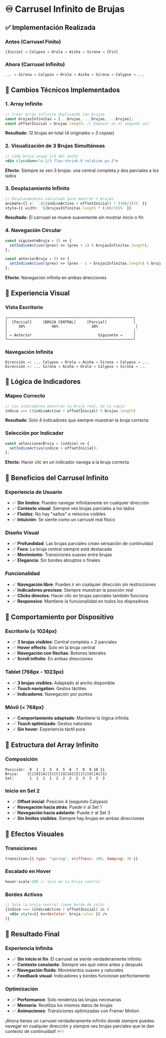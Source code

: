 # ♾️ Carrusel Infinito de Brujas

## ✅ Implementación Realizada

### **Antes (Carrusel Finito)**
```
[Inicio] → Calypso → Orula → Aisha → Sirona → [Fin]
```

### **Ahora (Carrusel Infinito)**
```
... → Sirona → Calypso → Orula → Aisha → Sirona → Calypso → ...
```

## 🔧 Cambios Técnicos Implementados

### **1. Array Infinito**
```jsx
// Crear array infinito duplicando las brujas
const brujasInfinitas = [...brujas, ...brujas, ...brujas];
const offsetInicial = brujas.length; // Empezar en el segundo set
```

**Resultado**: 12 brujas en total (4 originales × 3 copias)

### **2. Visualización de 3 Brujas Simultáneas**
```jsx
// Cada bruja ocupa 1/3 del ancho
<div className="w-1/3 flex-shrink-0 relative px-2">
```

**Efecto**: Siempre se ven 3 brujas: una central completa y dos parciales a los lados

### **3. Desplazamiento Infinito**
```jsx
// Desplazamiento calculado para mostrar 3 brujas
animate={{ x: `-${(indiceActivo + offsetInicial) * (100/3)}%` }}
style={{ width: `${brujasInfinitas.length * (100/3)}%` }}
```

**Resultado**: El carrusel se mueve suavemente sin mostrar inicio o fin

### **4. Navegación Circular**
```jsx
const siguienteBruja = () => {
  setIndiceActivo((prev) => (prev + 1) % brujasInfinitas.length);
};

const anteriorBruja = () => {
  setIndiceActivo((prev) => (prev - 1 + brujasInfinitas.length) % brujasInfinitas.length);
};
```

**Efecto**: Navegación infinita en ambas direcciones

## 🎨 Experiencia Visual

### **Vista Escritorio**
```
┌─────────────────────────────────────────────────────────┐
│  [Parcial]     [BRUJA CENTRAL]     [Parcial]            │
│     30%            40%               30%                 │
│                                                         │
│ ← Anterior                              Siguiente →     │
└─────────────────────────────────────────────────────────┘
```

### **Navegación Infinita**
```
Dirección →: ... Calypso → Orula → Aisha → Sirona → Calypso → ...
Dirección ←: ... Sirona → Aisha → Orula → Calypso → Sirona → ...
```

## 🔄 Lógica de Indicadores

### **Mapeo Correcto**
```jsx
// Los indicadores muestran la bruja real, no la copia
indice === ((indiceActivo + offsetInicial) % brujas.length)
```

**Resultado**: Solo 4 indicadores que siempre muestran la bruja correcta

### **Selección por Indicador**
```jsx
const seleccionarBruja = (indice) => {
  setIndiceActivo(indice + offsetInicial);
};
```

**Efecto**: Hacer clic en un indicador navega a la bruja correcta

## 🎯 Beneficios del Carrusel Infinito

### **Experiencia de Usuario**
- ✅ **Sin límites**: Puedes navegar infinitamente en cualquier dirección
- ✅ **Contexto visual**: Siempre ves brujas parciales a los lados
- ✅ **Fluidez**: No hay "saltos" o reinicios visibles
- ✅ **Intuición**: Se siente como un carrusel real físico

### **Diseño Visual**
- ✅ **Profundidad**: Las brujas parciales crean sensación de continuidad
- ✅ **Foco**: La bruja central siempre está destacada
- ✅ **Movimiento**: Transiciones suaves entre brujas
- ✅ **Elegancia**: Sin bordes abruptos o finales

### **Funcionalidad**
- ✅ **Navegación libre**: Puedes ir en cualquier dirección sin restricciones
- ✅ **Indicadores precisos**: Siempre muestran la posición real
- ✅ **Clicks directos**: Hacer clic en brujas parciales también funciona
- ✅ **Responsive**: Mantiene la funcionalidad en todos los dispositivos

## 📱 Comportamiento por Dispositivo

### **Escritorio (≥ 1024px)**
- ✅ **3 brujas visibles**: Central completa + 2 parciales
- ✅ **Hover effects**: Solo en la bruja central
- ✅ **Navegación con flechas**: Botones laterales
- ✅ **Scroll infinito**: En ambas direcciones

### **Tablet (768px - 1023px)**
- ✅ **3 brujas visibles**: Adaptado al ancho disponible
- ✅ **Touch navigation**: Gestos táctiles
- ✅ **Indicadores**: Navegación por puntos

### **Móvil (< 768px)**
- ✅ **Comportamiento adaptado**: Mantiene la lógica infinita
- ✅ **Touch optimizado**: Gestos naturales
- ✅ **Sin hover**: Experiencia táctil pura

## 🔧 Estructura del Array Infinito

### **Composición**
```
Posición:  0  1  2  3  4  5  6  7  8  9 10 11
Bruja:    [C][O][A][S][C][O][A][S][C][O][A][S]
Set:       1  1  1  1  2  2  2  2  3  3  3  3
```

### **Inicio en Set 2**
- ✅ **Offset inicial**: Posición 4 (segundo Calypso)
- ✅ **Navegación hacia atrás**: Puede ir al Set 1
- ✅ **Navegación hacia adelante**: Puede ir al Set 3
- ✅ **Sin límites visibles**: Siempre hay brujas en ambas direcciones

## 🎨 Efectos Visuales

### **Transiciones**
```jsx
transition={{ type: "spring", stiffness: 300, damping: 30 }}
```

### **Escalado en Hover**
```jsx
hover:scale-105 // Solo en la bruja central
```

### **Bordes Activos**
```jsx
// Solo la bruja central tiene borde de color
{indice === (indiceActivo + offsetInicial) && (
  <div style={{ borderColor: bruja.color }} />
)}
```

## 🚀 Resultado Final

### **Experiencia Infinita**
- ✅ **Sin inicio ni fin**: El carrusel se siente verdaderamente infinito
- ✅ **Contexto constante**: Siempre ves qué viene antes y después
- ✅ **Navegación fluida**: Movimientos suaves y naturales
- ✅ **Feedback visual**: Indicadores y bordes funcionan perfectamente

### **Optimización**
- ✅ **Performance**: Solo renderiza las brujas necesarias
- ✅ **Memoria**: Reutiliza los mismos datos de brujas
- ✅ **Animaciones**: Transiciones optimizadas con Framer Motion

¡Ahora tienes un carrusel verdaderamente infinito donde siempre puedes navegar en cualquier dirección y siempre ves brujas parciales que te dan contexto de continuidad! ♾️✨
